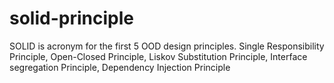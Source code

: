 # solid-principle
SOLID is acronym for the first 5 OOD design principles. Single Responsibility Principle, Open-Closed Principle, Liskov Substitution Principle, Interface segregation Principle, Dependency Injection Principle
